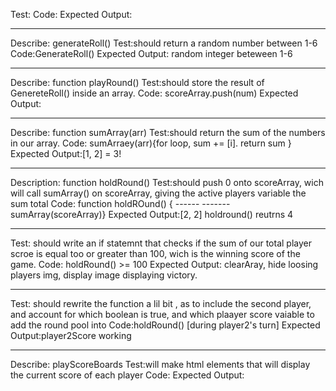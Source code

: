 Test:
Code:
Expected Output:

----------------------

Describe: generateRoll()
Test:should return a random number between 1-6
Code:GenerateRoll()
Expected Output: random integer beteween 1-6

----------------------
Describe: function playRound()
Test:should store the result of GenereteRoll() inside an array.
Code: scoreArray.push(num)
Expected Output:

----------------------
Describe: function sumArray(arr)
Test:should return the sum of the numbers in our array.
Code: sumArraey(arr){for loop, sum += [i]. return sum }
Expected Output:[1, 2] = 3!

----------------------

Description: function holdRound() 
Test:should push 0 onto scoreArray, wich will call  sumArray() on scoreArray, giving the active players variable the sum total
Code: function holdROund() { ------ ------- sumArray(scoreArray)}
Expected Output:[2, 2] holdround() reutrns 4

----------------------


Test: should write an if statemnt that checks if the sum of our total player scroe is equal too or greater than 100, wich is the winning score of the game.
Code: holdRound() >= 100 
Expected Output: clearAray, hide loosing players img, display image displaying victory.

----------------------

Test: should rewrite the function a lil bit , as to include the second player, and account for which boolean is true, and which plaayer score vaiable to add the round pool into
Code:holdRound() [during player2's turn]
Expected Output:player2Score working

----------------------

Describe: playScoreBoards
Test:will make html elements that will display the current score of each player
Code:
Expected Output: